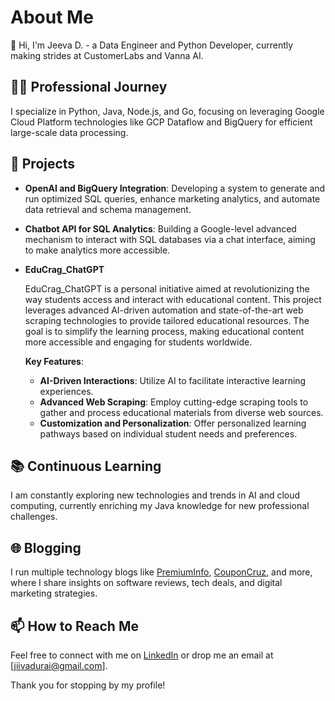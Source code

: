 # About Me

👋 Hi, I'm Jeeva D. - a Data Engineer and Python Developer, currently making strides at CustomerLabs and Vanna AI.

## 🧑‍💻 Professional Journey

I specialize in Python, Java, Node.js, and Go, focusing on leveraging Google Cloud Platform technologies like GCP Dataflow and BigQuery for efficient large-scale data processing.

## 🚀 Projects

- **OpenAI and BigQuery Integration**: Developing a system to generate and run optimized SQL queries, enhance marketing analytics, and automate data retrieval and schema management.
- **Chatbot API for SQL Analytics**: Building a Google-level advanced mechanism to interact with SQL databases via a chat interface, aiming to make analytics more accessible.

- **EduCrag_ChatGPT**

    EduCrag_ChatGPT is a personal initiative aimed at revolutionizing the way students access and interact with educational content. This project leverages advanced AI-driven automation and state-of-the-art web scraping     technologies to provide tailored educational resources. The goal is to simplify the learning process, making educational content more accessible and engaging for students worldwide.

  **Key Features**:
  - **AI-Driven Interactions**: Utilize AI to facilitate interactive learning experiences.
  - **Advanced Web Scraping**: Employ cutting-edge scraping tools to gather and process educational materials from diverse web sources.
  - **Customization and Personalization**: Offer personalized learning pathways based on individual student needs and preferences.


## 📚 Continuous Learning

I am constantly exploring new technologies and trends in AI and cloud computing, currently enriching my Java knowledge for new professional challenges.

## 🌐 Blogging

I run multiple technology blogs like [PremiumInfo](https://premiuminfo.org), [CouponCruz](https://couponcruz.com), and more, where I share insights on software reviews, tech deals, and digital marketing strategies.

## 📫 How to Reach Me

Feel free to connect with me on [LinkedIn](https://www.linkedin.com/in/jiivadurai/) or drop me an email at [jiivadurai@gmail.com].

Thank you for stopping by my profile!

